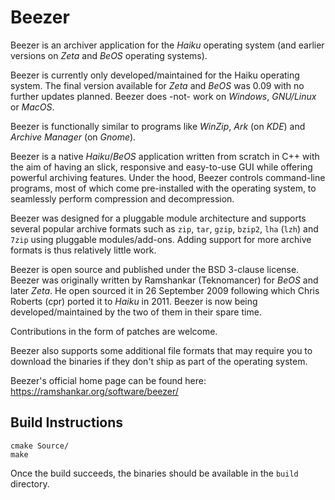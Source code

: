 # Beezer

Beezer is an archiver application for the _Haiku_ operating system (and earlier versions on _Zeta_ and _BeOS_ operating systems). 

Beezer is currently only developed/maintained for the Haiku operating system. The final version available for _Zeta_ and _BeOS_ was 0.09 with no further updates planned. Beezer does -not- work on _Windows_, _GNU/Linux_ or _MacOS_.

Beezer is functionally similar to programs like _WinZip_, _Ark_ (on _KDE_) and _Archive Manager_ (on _Gnome_).

Beezer is a native _Haiku_/_BeOS_ application written from scratch in C++ with the aim of having an slick, responsive and easy-to-use GUI while offering powerful archiving features. Under the hood, Beezer controls command-line programs, most of which come pre-installed with the operating system, to seamlessly perform compression and decompression.

Beezer was designed for a pluggable module architecture and supports several popular archive formats such as `zip`, `tar`, `gzip`, `bzip2`, `lha` (`lzh`) and `7zip` using pluggable modules/add-ons. Adding support for more archive formats is thus relatively little work.

Beezer is open source and published under the BSD 3-clause license. Beezer was originally written by Ramshankar (Teknomancer) for _BeOS_ and later _Zeta_. He open sourced it in 26 September 2009 following which Chris Roberts (cpr) ported it to _Haiku_ in 2011. Beezer is now being developed/maintained by the two of them in their spare time.

Contributions in the form of patches are welcome.

Beezer also supports some additional file formats that may require you to download the binaries if they don't ship as part of the operating system.

Beezer's official home page can be found here: https://ramshankar.org/software/beezer/

## Build Instructions

```
cmake Source/
make
```
Once the build succeeds, the binaries should be available in the `build` directory.
